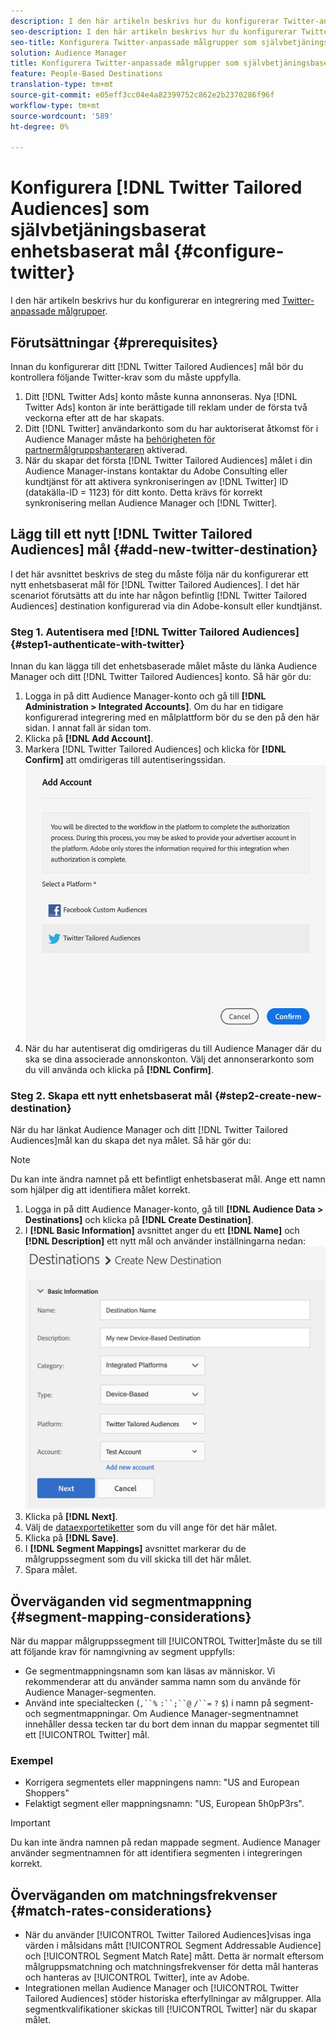 ```yaml
---
description: I den här artikeln beskrivs hur du konfigurerar Twitter-anpassade målgrupper för både nya och befintliga integreringar.
seo-description: I den här artikeln beskrivs hur du konfigurerar Twitter-anpassade målgrupper för både nya och befintliga integreringar.
seo-title: Konfigurera Twitter-anpassade målgrupper som självbetjäningsbaserade enhetsbaserade mål
solution: Audience Manager
title: Konfigurera Twitter-anpassade målgrupper som självbetjäningsbaserade enhetsbaserade mål
feature: People-Based Destinations
translation-type: tm+mt
source-git-commit: e05eff3cc04e4a82399752c862e2b2370286f96f
workflow-type: tm+mt
source-wordcount: '589'
ht-degree: 0%

---
```



# Konfigurera [!DNL Twitter Tailored Audiences] som självbetjäningsbaserat enhetsbaserat mål {#configure-twitter}

I den här artikeln beskrivs hur du konfigurerar en integrering med [Twitter-anpassade målgrupper](https://business.twitter.com/en/targeting/tailored-audiences.html).

## Förutsättningar {#prerequisites}

Innan du konfigurerar ditt [!DNL Twitter Tailored Audiences] mål bör du kontrollera följande Twitter-krav som du måste uppfylla.

1. Ditt [!DNL Twitter Ads] konto måste kunna annonseras. Nya [!DNL Twitter Ads] konton är inte berättigade till reklam under de första två veckorna efter att de har skapats.
2. Ditt [!DNL Twitter] användarkonto som du har auktoriserat åtkomst för i Audience Manager måste ha [behörigheten för partnermålgruppshanteraren](https://business.twitter.com/en/help/troubleshooting/multi-user-login-faq.html#accesslevels) aktiverad.
3. När du skapar det första [!DNL Twitter Tailored Audiences] målet i din Audience Manager-instans kontaktar du Adobe Consulting eller kundtjänst för att aktivera synkroniseringen av [!DNL Twitter] ID (datakälla-ID = 1123) för ditt konto. Detta krävs för korrekt synkronisering mellan Audience Manager och [!DNL Twitter].

## Lägg till ett nytt [!DNL Twitter Tailored Audiences] mål {#add-new-twitter-destination}

I det här avsnittet beskrivs de steg du måste följa när du konfigurerar ett nytt enhetsbaserat mål för [!DNL Twitter Tailored Audiences]. I det här scenariot förutsätts att du inte har någon befintlig [!DNL Twitter Tailored Audiences] destination konfigurerad via din Adobe-konsult eller kundtjänst.

### Steg 1. Autentisera med [!DNL Twitter Tailored Audiences] {#step1-authenticate-with-twitter}

Innan du kan lägga till det enhetsbaserade målet måste du länka Audience Manager och ditt [!DNL Twitter Tailored Audiences] konto. Så här gör du:

1. Logga in på ditt Audience Manager-konto och gå till **[!DNL Administration > Integrated Accounts]**. Om du har en tidigare konfigurerad integrering med en målplattform bör du se den på den här sidan. I annat fall är sidan tom.
1. Klicka på **[!DNL Add Account]**.
1. Markera [!DNL Twitter Tailored Audiences] och klicka för **[!DNL Confirm]** att omdirigeras till autentiseringssidan.                     ![integrerade plattformar](assets/dbd-integrated-platforms.png)
1. När du har autentiserat dig omdirigeras du till Audience Manager där du ska se dina associerade annonskonton. Välj det annonserarkonto som du vill använda och klicka på **[!DNL Confirm]**.

### Steg 2. Skapa ett nytt enhetsbaserat mål {#step2-create-new-destination}

När du har länkat Audience Manager och ditt [!DNL Twitter Tailored Audiences]mål kan du skapa det nya målet. Så här gör du:

>[!NOTE]
>
>Du kan inte ändra namnet på ett befintligt enhetsbaserat mål. Ange ett namn som hjälper dig att identifiera målet korrekt.

1. Logga in på ditt Audience Manager-konto, gå till **[!DNL Audience Data > Destinations]** och klicka på **[!DNL Create Destination]**.
1. I **[!DNL Basic Information]** avsnittet anger du ett **[!DNL Name]** och **[!DNL Description]** ett nytt mål och använder inställningarna nedan: ![konfiguration](assets/dbd-new-basic.png)
1. Klicka på **[!DNL Next]**.
1. Välj de [dataexportetiketter](/help/using/features/data-export-controls.md#controls-labels) som du vill ange för det här målet.
1. Klicka på **[!DNL Save]**.
1. I **[!DNL Segment Mappings]** avsnittet markerar du de målgruppssegment som du vill skicka till det här målet.
1. Spara målet.

## Överväganden vid segmentmappning {#segment-mapping-considerations}

När du mappar målgruppssegment till [!UICONTROL Twitter]måste du se till att följande krav för namngivning av segment uppfylls:

* Ge segmentmappningsnamn som kan läsas av människor. Vi rekommenderar att du använder samma namn som du använde för Audience Manager-segmenten.
* Använd inte specialtecken (`,``%` `:``;``@` `/``=` `?` `$`) i namn på segment- och segmentmappningar. Om Audience Manager-segmentnamnet innehåller dessa tecken tar du bort dem innan du mappar segmentet till ett [!UICONTROL Twitter] mål.

### Exempel

* Korrigera segmentets eller mappningens namn: &quot;US and European Shoppers&quot;
* Felaktigt segment eller mappningsnamn: &quot;US, European 5h0pP3rs&quot;.

>[!IMPORTANT]
>
>Du kan inte ändra namnen på redan mappade segment. Audience Manager använder segmentnamnen för att identifiera segmenten i integreringen korrekt.

## Överväganden om matchningsfrekvenser {#match-rates-considerations}

* När du använder [!UICONTROL Twitter Tailored Audiences]visas inga värden i målsidans mått [!UICONTROL Segment Addressable Audience] och [!UICONTROL Segment Match Rate] mått. Detta är normalt eftersom målgruppsmatchning och matchningsfrekvenser för detta mål hanteras och hanteras av [!UICONTROL Twitter], inte av Adobe.
* Integrationen mellan Audience Manager och [!UICONTROL Twitter Tailored Audiences] stöder historiska efterfyllningar av målgrupper. Alla segmentkvalifikationer skickas till [!UICONTROL Twitter] när du skapar målet.
